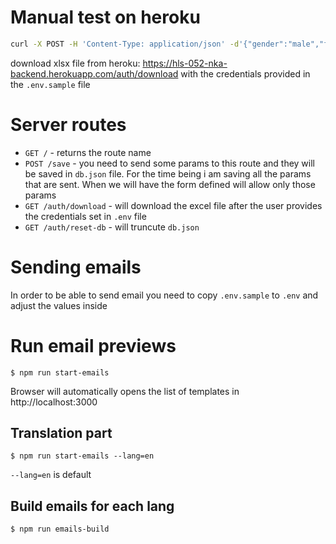# Manual test on heroku

```Bash
curl -X POST -H 'Content-Type: application/json' -d'{"gender":"male","first_name":"First","last_name":"Last","email":"email@email.com","street":"Address","city":"12345 City","interest":"ausland","country":true,"camp":"ausland","lang":"de"}' https://hls-052-nka-backend.herokuapp.com/save
```
download xlsx file from heroku: https://hls-052-nka-backend.herokuapp.com/auth/download with the credentials provided in the `.env.sample` file

# Server routes

- `GET /` - returns the route name
- `POST /save` - you need to send some params to this route and they will be saved in `db.json` file. For the time being i am saving all the params that are sent. When we will have the form defined will allow only those params
- `GET /auth/download` - will download the excel file after the user provides the credentials set in `.env` file
- `GET /auth/reset-db` - will truncute `db.json`

# Sending emails

In order to be able to send email you need to copy `.env.sample` to `.env` and adjust the values inside

# Run email previews
```
$ npm run start-emails
```

Browser will automatically opens the list of templates in http://localhost:3000

## Translation part
```
$ npm run start-emails --lang=en
```

`--lang=en` is default

## Build emails for each lang
```
$ npm run emails-build
```